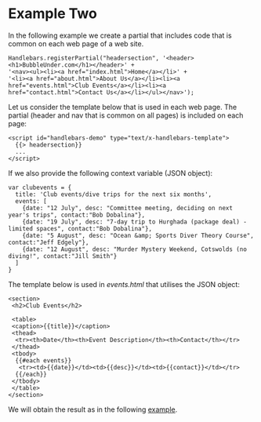 # Example Two

In the following example we create a partial that includes code that is common on each web page of a web site.

~~~
Handlebars.registerPartial("headersection", '<header><h1>BubbleUnder.com</h1></header>' +
'<nav><ul><li><a href="index.html">Home</a></li>' +
'<li><a href="about.html">About Us</a></li><li><a href="events.html">Club Events</a></li><li><a href="contact.html">Contact Us</a></li></ul></nav>');
~~~

Let us consider the template below that is used in each web page. The partial (header and nav that is common on all pages) is included on each page:

~~~
<script id="handlebars-demo" type="text/x-handlebars-template">
  {{> headersection}}
  ...
</script>
~~~

If we also provide the following context variable (JSON object):

~~~
var clubevents = {
  title: 'Club events/dive trips for the next six months',
  events: [
    {date: "12 July", desc: "Committee meeting, deciding on next year's trips", contact:"Bob Dobalina"},
    {date: "19 July", desc: "7-day trip to Hurghada (package deal) - limited spaces", contact:"Bob Dobalina"},
    {date: "5 August", desc: "Ocean &amp; Sports Diver Theory Course", contact:"Jeff Edgely"},
    {date: "12 August", desc: "Murder Mystery Weekend, Cotswolds (no diving!", contact:"Jill Smith"}
  ]
}
~~~

The template below is used in *events.html* that utilises the JSON object:

~~~
<section>
 <h2>Club Events</h2>

 <table>
 <caption>{{title}}</caption>
 <thead>
  <tr><th>Date</th><th>Event Description</th><th>Contact</th></tr>
 </thead>
 <tbody>
  {{#each events}}
   <tr><td>{{date}}</td><td>{{desc}}</td><td>{{contact}}</td></tr>
  {{/each}}
 </tbody>
 </table>
</section>
~~~

We will obtain the result as in the following <a href ="archives/examples/bubbleunder/index.html" target="_blank">example</a>.
